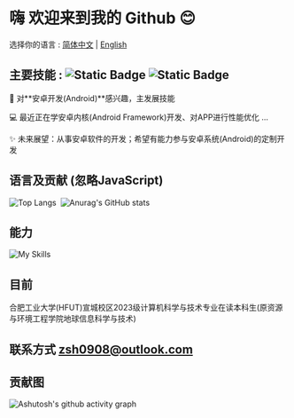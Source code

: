 # 嗨 欢迎来到我的 Github 😊

选择你的语言 : [简体中文](/README.md) | [English](/README-EN.md)

## 主要技能 : ![Static Badge](https://img.shields.io/badge/Kotlin-8A2BE2)  ![Static Badge](https://img.shields.io/badge/Android-4FB054)

🤩 对**安卓开发(Android)**感兴趣，主发展技能

💻 最近正在学安卓内核(Android Framework)开发、对APP进行性能优化 ...

✨ 未来展望：从事安卓软件的开发；希望有能力参与安卓系统(Android)的定制开发

## 语言及贡献 (忽略JavaScript)
![Top Langs](https://github-readme-stats.vercel.app/api/top-langs/?username=Chiu-xaH&layout=compact&locale=cn)$~$
![Anurag's GitHub stats](https://github-readme-stats.vercel.app/api?username=Chiu-xaH&show_icons=true&count_private=true&locale=cn&hide_title=true)

## 能力
![My Skills](https://skillicons.dev/icons?i=c,java,kotlin,androidstudio,gradle,postgres,sqlite,git,materialui,md,dart,flutter,html,css,js,nodejs,nginx,php,py,flask,mysql,maven,spring,ktor,dotnet,cs,vercel,fastapi,redis,mongodb,graphql,docker,rabbitmq,elasticsearch,bash)

## 目前
合肥工业大学(HFUT)宣城校区2023级计算机科学与技术专业在读本科生(原资源与环境工程学院地球信息科学与技术)

## 联系方式 zsh0908@outlook.com

## 贡献图
![Ashutosh's github activity graph](https://github-readme-activity-graph.vercel.app/graph?username=Chiu-xaH&custom_title=贡献图)



